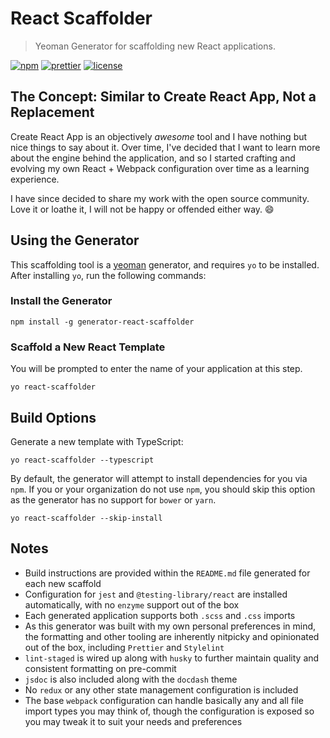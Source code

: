 # React Scaffolder
> Yeoman Generator for scaffolding new React applications.

[![npm](https://img.shields.io/npm/v/generator-react-scaffolder.svg)](https://www.npmjs.com/package/generator-react-scaffolder)
[![prettier](https://img.shields.io/badge/code_style-prettier-ff69b4.svg)](https://prettier.io/)
[![license](https://img.shields.io/badge/License-MIT-blue.svg)](https://opensource.org/licenses/MIT)

## The Concept: Similar to Create React App, Not a Replacement

Create React App is an objectively _awesome_ tool and I have nothing but nice things to say about it. Over time, I've decided that I want to learn more about the engine behind the application, and so I started crafting and evolving my own React + Webpack configuration over time as a learning experience.

I have since decided to share my work with the open source community. Love it or loathe it, I will not be happy or offended either way. 😄

## Using the Generator

This scaffolding tool is a [yeoman](https://yeoman.io/) generator, and requires `yo` to be installed. After installing `yo`, run the following commands:

### Install the Generator
```
npm install -g generator-react-scaffolder
```

### Scaffold a New React Template

You will be prompted to enter the name of your application at this step.

```
yo react-scaffolder
```

## Build Options

Generate a new template with TypeScript:

```
yo react-scaffolder --typescript
```

By default, the generator will attempt to install dependencies for you via `npm`. If you or your organization do not use `npm`, you should skip this option as the generator has no support for `bower` or `yarn`.

```
yo react-scaffolder --skip-install
```

## Notes

* Build instructions are provided within the `README.md` file generated for each new scaffold
* Configuration for `jest` and `@testing-library/react` are installed automatically, with no `enzyme` support out of the box
* Each generated application supports both `.scss` and `.css` imports
* As this generator was built with my own personal preferences in mind, the formatting and other tooling are inherently nitpicky and opinionated out of the box, including `Prettier` and `Stylelint`
* `lint-staged` is wired up along with `husky` to further maintain quality and consistent formatting on pre-commit
* `jsdoc` is also included along with the `docdash` theme
* No `redux` or any other state management configuration is included
* The base `webpack` configuration can handle basically any and all file import types you may think of, though the configuration is exposed so you may tweak it to suit your needs and preferences
